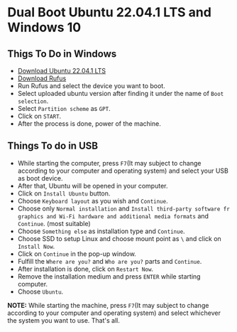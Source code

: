 # Dual Boot Ubuntu 22.04.1 LTS and Windows 10

## Thigs To Do in Windows

- [Download Ubuntu 22.04.1 LTS](https://ubuntu.com/download/desktop/thank-you?version=22.04.1&architecture=amd64)
- [Download Rufus](https://github.com/pbatard/rufus/releases/download/v3.20/rufus-3.20.exe)
- Run Rufus and select the device you want to boot.
- Select uploaded ubuntu version after finding it under the name of `Boot selection`.
- Select `Partition scheme` as `GPT`.
- Click on `START`.
- After the process is done, power of the machine.

## Things To do in USB

- While starting the computer, press `F7`(It may subject to change according to your computer and operating system) and select your USB as boot device.
- After that, Ubuntu will be opened in your computer.
- Click on `Install Ubuntu` button.
- Choose `Keyboard layout` as you wish and `Continue`.
- Choose only `Normal installation` and `Install third-party software fr graphics and Wi-Fi hardware and additional media formats` and `Continue`. (most suitable)
- Choose `Something else` as installation type and `Continue`.
- Choose SSD to setup Linux and choose mount point as `\` and click on `Install Now`.
- Click on `Continue` in the pop-up window.
- Fulfill the `Where are you?` and `Who are you?` parts and `Continue`.
- After installation is done, click on `Restart Now`.
- Remove the installation medium and press `ENTER` while starting computer.
- Choose `Ubuntu`.

**NOTE:** While starting the machine, press `F7`(It may subject to change according to your computer and operating system) and select whichever the system you want to use. That's all.
